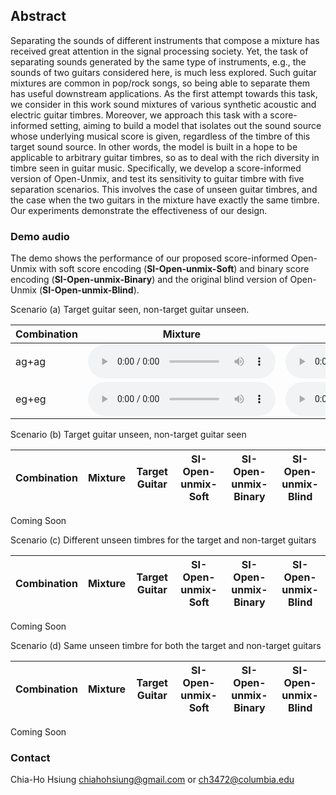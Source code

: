 ## Abstract
Separating the sounds of different instruments that compose a mixture has received great attention in the signal processing society. Yet, the task of separating sounds generated by the same type of instruments, e.g., the sounds of two guitars considered here, is much less explored. Such guitar mixtures are common in pop/rock songs, so being able to separate them has useful downstream applications. As the first attempt towards this task, we consider in this work sound mixtures of various synthetic acoustic and electric guitar timbres. Moreover, we approach this task with a score-informed setting, aiming to build a model that isolates out the sound source whose underlying musical score is given, regardless of the timbre of this target sound source. In other words, the model is built in a hope to be applicable to arbitrary guitar timbres, so as to deal with the rich diversity in timbre seen in guitar music. Specifically, we develop a score-informed version of Open-Unmix, and test its sensitivity to guitar timbre with five separation scenarios. This involves the case of unseen guitar timbres, and the case when the two guitars in the mixture have exactly the same timbre. Our experiments demonstrate the effectiveness of our design.

### Demo audio
The demo shows the performance of our proposed score-informed Open-Unmix with soft score encoding (**SI-Open-unmix-Soft**) and binary score encoding (**SI-Open-unmix-Binary**) and the original blind version of Open-Unmix (**SI-Open-unmix-Blind**). 

Scenario (a) Target guitar seen, non-target guitar unseen.

| Combination | Mixture | Target Guitar | SI-Open-unmix-Soft | SI-Open-unmix-Binary | SI-Open-unmix-Blind |
| ----------- | ------- | ------------- | ------------------ | -------------------- | ------------------- |
| ag+ag |<audio src="result/scenario_a/(a)_ag+ag_rachel_mix.wav" controls="" preload=""></audio>|<audio src="result/scenario_a/(a)_ag+ag_rachel_gt_0.wav" controls="" preload=""></audio>|<audio src="result/scenario_a/(a)_ag+ag_rachel_soft.wav" controls="" preload=""></audio>|<audio src="result/scenario_a/(a)_ag+ag_rachel_binary.wav" controls="" preload=""></audio>|<audio src="result/scenario_a/(a)_ag+ag_rachel_blind.wav" controls="" preload=""></audio>|
| eg+eg |<audio src="result/scenario_a/(a)_eg+eg_smile_mix.wav" controls="" preload=""></audio>|<audio src="result/scenario_a/(a)_eg+eg_smile_gt_0.wav" controls="" preload=""></audio>|<audio src="result/scenario_a/(a)_eg+eg_smile_soft.wav" controls="" preload=""></audio>|<audio src="result/scenario_a/(a)_eg+eg_smile_binary.wav" controls="" preload=""></audio>|<audio src="result/scenario_a/(a)_eg+eg_smile_blind.wav" controls="" preload=""></audio>|


Scenario (b) Target guitar unseen, non-target guitar seen

| Combination | Mixture | Target Guitar | SI-Open-unmix-Soft | SI-Open-unmix-Binary | SI-Open-unmix-Blind |
| ----------- | ------- | ------------- | ------------------ | -------------------- | ------------------- |
Coming Soon

Scenario (c) Different unseen timbres for the target and non-target guitars

| Combination | Mixture | Target Guitar | SI-Open-unmix-Soft | SI-Open-unmix-Binary | SI-Open-unmix-Blind |
| ----------- | ------- | ------------- | ------------------ | -------------------- | ------------------- |
Coming Soon

Scenario (d) Same unseen timbre for both the target and non-target guitars

| Combination | Mixture | Target Guitar | SI-Open-unmix-Soft | SI-Open-unmix-Binary | SI-Open-unmix-Blind |
| ----------- | ------- | ------------- | ------------------ | -------------------- | ------------------- |
Coming Soon


### Contact 
Chia-Ho Hsiung chiahohsiung@gmail.com or ch3472@columbia.edu

